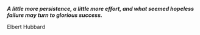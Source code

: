 _**A little more persistence, a little more effort, and what seemed hopeless failure may turn to glorious success.**_

Elbert Hubbard